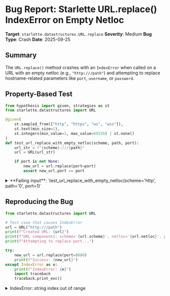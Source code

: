 # Bug Report: Starlette URL.replace() IndexError on Empty Netloc

**Target**: `starlette.datastructures.URL.replace`
**Severity**: Medium
**Bug Type**: Crash
**Date**: 2025-09-25

## Summary

The `URL.replace()` method crashes with an `IndexError` when called on a URL with an empty netloc (e.g., `"http:///path"`) and attempting to replace hostname-related parameters like `port`, `username`, or `password`.

## Property-Based Test

```python
from hypothesis import given, strategies as st
from starlette.datastructures import URL

@given(
    st.sampled_from(["http", "https", "ws", "wss"]),
    st.text(min_size=1),
    st.integers(min_value=1, max_value=65535) | st.none()
)
def test_url_replace_with_empty_netloc(scheme, path, port):
    url_str = f"{scheme}:///{path}"
    url = URL(url_str)

    if port is not None:
        new_url = url.replace(port=port)
        assert new_url.port == port
```

<details>

<summary>
**Failing input**: `test_url_replace_with_empty_netloc(scheme='http', path='0', port=1)`
</summary>
```
Traceback (most recent call last):
  File "/home/npc/pbt/agentic-pbt/worker_/52/hypo.py", line 18, in <module>
    test_url_replace_with_empty_netloc()
    ~~~~~~~~~~~~~~~~~~~~~~~~~~~~~~~~~~^^
  File "/home/npc/pbt/agentic-pbt/worker_/52/hypo.py", line 5, in test_url_replace_with_empty_netloc
    st.sampled_from(["http", "https", "ws", "wss"]),
               ^^^
  File "/home/npc/miniconda/lib/python3.13/site-packages/hypothesis/core.py", line 2124, in wrapped_test
    raise the_error_hypothesis_found
  File "/home/npc/pbt/agentic-pbt/worker_/52/hypo.py", line 14, in test_url_replace_with_empty_netloc
    new_url = url.replace(port=port)
  File "/home/npc/miniconda/lib/python3.13/site-packages/starlette/datastructures.py", line 121, in replace
    if hostname[-1] != "]":
       ~~~~~~~~^^^^
IndexError: string index out of range
Falsifying example: test_url_replace_with_empty_netloc(
    scheme='http',
    path='0',
    port=1,
)
```
</details>

## Reproducing the Bug

```python
from starlette.datastructures import URL

# Test case that causes IndexError
url = URL("http:///path")
print(f"Created URL: {url}")
print(f"URL components: scheme='{url.scheme}', netloc='{url.netloc}', path='{url.path}'")
print(f"Attempting to replace port...")

try:
    new_url = url.replace(port=8080)
    print(f"Success: {new_url}")
except IndexError as e:
    print(f"IndexError: {e}")
    import traceback
    traceback.print_exc()
```

<details>

<summary>
IndexError: string index out of range
</summary>
```
Traceback (most recent call last):
  File "/home/npc/pbt/agentic-pbt/worker_/52/repo.py", line 10, in <module>
    new_url = url.replace(port=8080)
  File "/home/npc/miniconda/lib/python3.13/site-packages/starlette/datastructures.py", line 121, in replace
    if hostname[-1] != "]":
       ~~~~~~~~^^^^
IndexError: string index out of range
Created URL: http:///path
URL components: scheme='http', netloc='', path='/path'
Attempting to replace port...
IndexError: string index out of range

```
</details>

## Why This Is A Bug

This bug violates expected behavior because URLs with empty netloc are valid according to RFC 3986, yet the `URL.replace()` method crashes when attempting to modify them. The bug occurs in the URL.replace() method at lines 125-130 of `/home/npc/miniconda/lib/python3.13/site-packages/starlette/datastructures.py`:

1. When a URL like `"http:///path"` is parsed, `self.netloc` is an empty string `""`
2. The code executes `hostname = netloc.rpartition("@")[2]`, which returns `""` for empty netloc
3. The code then attempts `if hostname[-1] != "]"` to check for IPv6 bracket notation
4. Accessing `hostname[-1]` on an empty string raises `IndexError: string index out of range`

The code assumes that `hostname` will always have at least one character, but this assumption fails when the netloc is empty. URLs with empty netloc are not only valid per RFC 3986 but are commonly used in practice (e.g., `file:///` URLs for local files). Python's standard `urllib` library handles these URLs correctly without crashing.

## Relevant Context

- **RFC 3986 Compliance**: URLs with empty netloc (authority component) are syntactically valid. The triple slash format (`scheme:///path`) indicates an empty authority followed by an absolute path.
- **Common Use Cases**: File URLs commonly use this format (`file:///home/user/file.txt`) where the netloc is intentionally empty to represent local filesystem access.
- **Standard Library Behavior**: Python's `urllib.parse` correctly handles these URLs:
  ```python
  >>> from urllib.parse import urlsplit
  >>> urlsplit("http:///path")
  SplitResult(scheme='http', netloc='', path='/path', query='', fragment='')
  ```
- **Source Code Location**: Bug is at `/home/npc/miniconda/lib/python3.13/site-packages/starlette/datastructures.py:121`

## Proposed Fix

```diff
     def replace(self, **kwargs: Any) -> URL:
         if "username" in kwargs or "password" in kwargs or "hostname" in kwargs or "port" in kwargs:
             hostname = kwargs.pop("hostname", None)
             port = kwargs.pop("port", self.port)
             username = kwargs.pop("username", self.username)
             password = kwargs.pop("password", self.password)

             if hostname is None:
                 netloc = self.netloc
                 _, _, hostname = netloc.rpartition("@")

-                if hostname[-1] != "]":
+                if hostname and hostname[-1] != "]":
                     hostname = hostname.rsplit(":", 1)[0]

             netloc = hostname
             if port is not None:
                 netloc += f":{port}"
             if username is not None:
                 userpass = username
                 if password is not None:
                     userpass += f":{password}"
                 netloc = f"{userpass}@{netloc}"

             kwargs["netloc"] = netloc

         components = self.components._replace(**kwargs)
         return self.__class__(components.geturl())
```